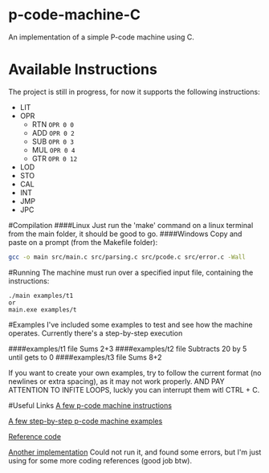 # p-code-machine-C
An implementation of a simple P-code machine using C.

# Available Instructions
The project is still in progress, for now it supports the following instructions:
- LIT
- OPR
    - RTN   ``` OPR 0 0 ```
    - ADD   ``` OPR 0 2 ```
    - SUB   ``` OPR 0 3 ```
    - MUL   ``` OPR 0 4 ```
    - GTR   ``` OPR 0 12 ```
- LOD
- STO
- CAL
- INT
- JMP
- JPC

#Compilation
####Linux
Just run the 'make' command on a linux terminal from the main folder, it should be good to go.
####Windows
Copy and paste on a prompt (from the Makefile folder):
```sh
gcc -o main src/main.c src/parsing.c src/pcode.c src/error.c -Wall
```

#Running
The machine must run over a specified input file, containing the instructions:
```
./main examples/t1
or
main.exe examples/t
```

#Examples
I've included some examples to test and see how the machine operates. Currently there's a step-by-step execution

####examples/t1 file
Sums 2+3
####examples/t2 file
Subtracts 20 by 5 until gets to 0
####examples/t3 file
Sums 8+2

If you want to create your own examples, try to follow the current format (no newlines or extra spacing), as it may not work properly. AND PAY ATTENTION TO INFITE LOOPS, luckly you can interrupt them witl CTRL + C.

#Useful Links
[A few p-code machine instructions](http://blackmesatech.com/2011/12/pl0/pl0.xhtml)

[A few step-by-step p-code machine examples](http://blackmesatech.com/2011/12/pl0/index.xhtml)

[Reference code](http://en.wikipedia.org/wiki/P-code_machine)

[Another implementation](https://code.google.com/p/systems-software-cop3402-sum2011-amacdade-tstigliano/source/browse/pmachine.c)
Could not run it, and found some errors, but I'm just using for some more coding references (good job btw).
